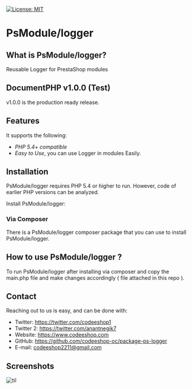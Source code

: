 [![License: MIT](https://img.shields.io/badge/License-MIT-green.svg)](https://opensource.org/licenses/MIT)

PsModule/logger
=============

What is PsModule/logger?
----------------------

Reusable Logger for PrestaShop modules

DocumentPHP v1.0.0 (Test)
------------------------------------

v1.0.0 is the production ready release. 

Features
--------

It supports the following:

* *PHP 5.4+ compatible*
* *Easy to Use*, you can use Logger in modules Easily.

Installation
------------

PsModule/logger requires PHP 5.4 or higher to run.
However, code of earlier PHP versions can be analyzed.

Install PsModule/logger:

### Via Composer

There is a PsModule/logger composer package that you can use to install PsModule/logger.

How to use PsModule/logger ?
-------------------------

To run PsModule/logger after installing via composer and copy the main.php file and make changes accordingly ( file attached in this repo ).

Contact
-------

Reaching out to us is easy, and can be done with:

* Twitter: https://twitter.com/codeeshop1
* Twitter 2: https://twitter.com/anantnegik7
* Website: https://www.codeeshop.com
* GitHub:  https://github.com/codeeshop-oc/package-ps-logger
* E-mail:  codeeshop2211@gmail.com

[Composer]: https://getcomposer.org/
[codeeshop mail]: mailto:codeeshop2211@gmail.com

Screenshots
-------------------------

![til](https://raw.githubusercontent.com/codeeshop-oc/package-ps-logger/main/screenshots/image1.png)
